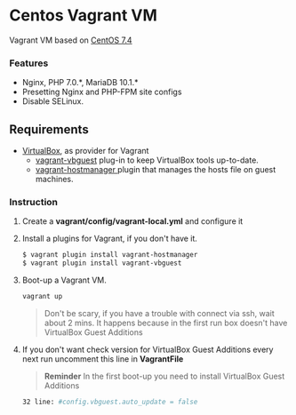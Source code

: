 # Сentos Vagrant VM

Vagrant VM based on [CentOS 7.4](https://app.vagrantup.com/centos/boxes/7/versions/1708.01)

### Features

* Nginx, PHP 7.0.\*, MariaDB 10.1.\*
* Presetting Nginx and PHP-FPM site configs
* Disable SELinux.

## Requirements

* [VirtualBox](https://www.virtualbox.org/wiki/Downloads), as provider for Vagrant
    * [vagrant-vbguest](https://github.com/dotless-de/vagrant-vbguest) plug-in to keep VirtualBox tools up-to-date.
    * [vagrant-hostmanager
](https://github.com/devopsgroup-io/vagrant-hostmanager) plugin that manages the hosts file on guest machines.

### Instruction
1. Create a **vagrant/config/vagrant-local.yml** and configure it
2. Install a plugins for Vagrant, if you don't have it.
    ```bash
    $ vagrant plugin install vagrant-hostmanager
    $ vagrant plugin install vagrant-vbguest
    ```
3. Boot-up a Vagrant VM.
   ```bash
   vagrant up
   ```
   > Don't be scary, if you have a trouble with connect via ssh, wait about 2 mins. It happens because in the first run box doesn't have VirtualBox Guest Additions
   
4. If you don't want check version for VirtualBox Guest Additions every next run uncomment this line in **VagrantFile**
   > **Reminder** In the first boot-up you need to install VirtualBox Guest Additions
      ```bash
      32 line: #config.vbguest.auto_update = false
      ```
